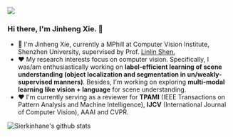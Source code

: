 ![](https://komarev.com/ghpvc/?username=Sierkinhane)

### Hi there, I'm Jinheng Xie. 👋

- 🌱 I'm Jinheng Xie, currently a MPhill at Computer Vision Institute, Shenzhen University, supervised by Prof. <a href='https://scholar.google.com/citations?user=AZ_y9HgAAAAJ&hl=en'>Linlin Shen.</a>
- ❤️  My research interests focus on computer vision. Specifically, I was/am enthusiastically working on **label-efficient learning of scene understanding (object localization and segmentation in un/weakly-supervised manners)**. Besides, I'm working on exploring **multi-modal learning like vision + language** for scene understanding.
- ❤️  I'm currently serving as a reviewer for **TPAMI** (IEEE Transactions on Pattern Analysis and Machine Intelligence), **IJCV** (International Journal of Computer Vision), AAAI and CVPR.

![Sierkinhane's github stats](https://github-readme-stats.anuraghazra1.vercel.app/api?username=Sierkinhane&show_icons=true&theme=cobalt)



<!--
**Sierkinhane/Sierkinhane** is a ✨ _special_ ✨ repository because its `README.md` (this file) appears on your GitHub profile.

Here are some ideas to get you started:

- 🔭 I’m currently working on ...
- 🌱 I’m currently learning ...
- 👯 I’m looking to collaborate on ...
- 🤔 I’m looking for help with ...
- 💬 Ask me about ...
- 📫 How to reach me: ...
- 😄 Pronouns: ...
- ⚡ Fun fact: ...
-->
